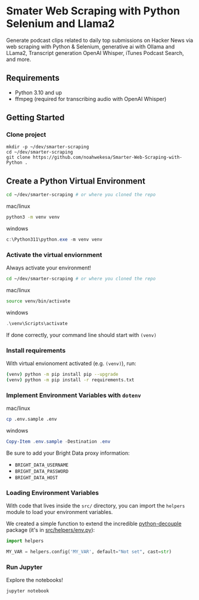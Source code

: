# Smater Web Scraping with Python Selenium and Llama2
Generate podcast clips related to daily top submissions on Hacker News via web scraping with Python & Selenium, generative ai with Ollama and LLama2, Transcript generation OpenAI Whisper, iTunes Podcast Search, and more.



## Requirements
- Python 3.10 and up
- ffmpeg (required for transcribing audio with OpenAI Whisper)



## Getting Started

### Clone project
```
mkdir -p ~/dev/smarter-scraping
cd ~/dev/smarter-scraping
git clone https://github.com/noahwekesa/Smarter-Web-Scraping-with-Python .
```

## Create a Python Virtual Environment

```bash
cd ~/dev/smarter-scraping # or where you cloned the repo
```

mac/linux
```bash
python3 -m venv venv
```

windows
```powershell
c:\Python311\python.exe -m venv venv
```

### Activate the virtual enviornment
Always activate your environment!

```bash
cd ~/dev/smarter-scraping # or where you cloned the repo
```

mac/linux
```bash
source venv/bin/activate
```

windows
```powershell
.\venv\Scripts\activate
```

If done correctly, your command line should start with `(venv)`


### Install requirements
With virtual envionoment activated (e.g. `(venv)`), run:

```bash
(venv) python -m pip install pip --upgrade
(venv) python -m pip install -r requirements.txt
```

### Implement Environment Variables with `dotenv`

mac/linux
```bash
cp .env.sample .env
```

windows
```powershell
Copy-Item .env.sample -Destination .env
```

Be sure to add your Bright Data proxy information:
- `BRIGHT_DATA_USERNAME`
- `BRIGHT_DATA_PASSWORD`
- `BRIGHT_DATA_HOST`

### Loading Environment Variables

With code that lives inside the `src/` directory, you can import the `helpers` module to load your environment variables. 

We created a simple function to extend the incredible [python-decouple](https://pypi.org/project/python-decouple/) package (it's in [src/helpers/env.py](./src/helpers/env.py)):

```python
import helpers

MY_VAR = helpers.config('MY_VAR', default="Not set", cast=str)
```


### Run Jupyter
Explore the notebooks!
```
jupyter notebook
```

